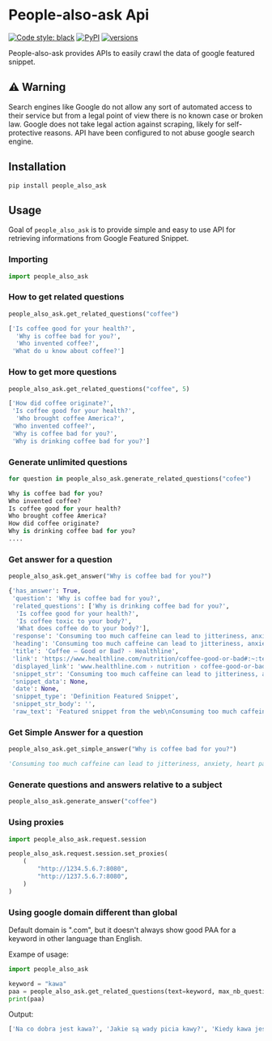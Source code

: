 # People-also-ask Api

[![Code style: black](https://img.shields.io/badge/code%20style-black-000000.svg)](https://github.com/python/black)
[![PyPI](https://img.shields.io/pypi/v/people_also_ask.svg)](https://pypi.org/project/people-also-ask)
[![versions](https://img.shields.io/pypi/pyversions/people_also_ask.svg)](https://github.com/lagranges/people_also_ask)

People-also-ask provides APIs to easily crawl the data of google featured snippet.

## ⚠ Warning

Search engines like Google do not allow any sort of automated access to their service but from a legal point of view there is no known case or broken law. Google does not take legal action against scraping, likely for self-protective reasons.
API have been configured to not abuse google search engine.

## Installation

```
pip install people_also_ask 
```

## Usage

Goal of ``people_also_ask`` is to provide simple and easy to use API for retrieving informations from Google Featured Snippet.

### Importing

```python
import people_also_ask
```

### How to get related questions

```python
people_also_ask.get_related_questions("coffee")

['Is coffee good for your health?',
  'Why is coffee bad for you?',
  'Who invented coffee?',
 'What do u know about coffee?']
```

### How to get more questions

```python
people_also_ask.get_related_questions("coffee", 5)

['How did coffee originate?',
 'Is coffee good for your health?',
  'Who brought coffee America?',
 'Who invented coffee?',
 'Why is coffee bad for you?',
 'Why is drinking coffee bad for you?']
```

### Generate unlimited questions

```python
for question in people_also_ask.generate_related_questions("cofee")

Why is coffee bad for you?
Who invented coffee?
Is coffee good for your health?
Who brought coffee America?
How did coffee originate?
Why is drinking coffee bad for you?
....
```

### Get answer for a question

```python
people_also_ask.get_answer("Why is coffee bad for you?")

{'has_answer': True,
 'question': 'Why is coffee bad for you?',
 'related_questions': ['Why is drinking coffee bad for you?',
  'Is coffee good for your health?',
  'Is coffee toxic to your body?',
  'What does coffee do to your body?'],
 'response': 'Consuming too much caffeine can lead to jitteriness, anxiety, heart palpitations and even exacerbated panic attacks (34). If you are sensitive to caffeine and tend to become overstimulated, you may want to avoid coffee altogether. Another unwanted side effect is that it can disrupt sleep ( 35 ).Aug 30, 2018',
 'heading': 'Consuming too much caffeine can lead to jitteriness, anxiety, heart palpitations and even exacerbated panic attacks (34). If you are sensitive to caffeine and tend to become overstimulated, you may want to avoid coffee altogether. Another unwanted side effect is that it can disrupt sleep ( 35 ).Aug 30, 2018',
 'title': 'Coffee — Good or Bad? - Healthline',
 'link': 'https://www.healthline.com/nutrition/coffee-good-or-bad#:~:text=Consuming%20too%20much%20caffeine%20can,can%20disrupt%20sleep%20(%2035%20).',
 'displayed_link': 'www.healthline.com › nutrition › coffee-good-or-bad',
 'snippet_str': 'Consuming too much caffeine can lead to jitteriness, anxiety, heart palpitations and even exacerbated panic attacks (34). If you are sensitive to caffeine and tend to become overstimulated, you may want to avoid coffee altogether. Another unwanted side effect is that it can disrupt sleep ( 35 ).Aug 30, 2018\nwww.healthline.com › nutrition › coffee-good-or-bad\nhttps://www.healthline.com/nutrition/coffee-good-or-bad#:~:text=Consuming%20too%20much%20caffeine%20can,can%20disrupt%20sleep%20(%2035%20).\nCoffee — Good or Bad? - Healthline',
 'snippet_data': None,
 'date': None,
 'snippet_type': 'Definition Featured Snippet',
 'snippet_str_body': '',
 'raw_text': 'Featured snippet from the web\nConsuming too much caffeine can lead to jitteriness, anxiety, heart palpitations and even exacerbated panic attacks (34). If \nyou\n are sensitive to caffeine and tend to become overstimulated, \n may want to avoid \ncoffee\n altogether. Another unwanted side effect is that it can disrupt sleep ( 35 ).\nAug 30, 2018\nCoffee — Good or Bad? - Healthline\nwww.healthline.com\n › nutrition › coffee-good-or-bad'}
```

### Get Simple Answer for a question

```python
people_also_ask.get_simple_answer("Why is coffee bad for you?")

'Consuming too much caffeine can lead to jitteriness, anxiety, heart palpitations and even exacerbated panic attacks (34). If you are sensitive to caffeine and tend to become overstimulated, you may want to avoid coffee altogether. Another unwanted side effect is that it can disrupt sleep ( 35 ).Aug 30, 2018'
```

### Generate questions and answers relative to a subject

```python
people_also_ask.generate_answer("coffee")
```

### Using proxies

```python
import people_also_ask.request.session

people_also_ask.request.session.set_proxies(
    (
        "http://1234.5.6.7:8080",
        "http://1237.5.6.7:8080",
    )
)
```

### Using google domain different than global

Default domain is ".com", but it doesn't always show good PAA for a keyword in other language than English.

Exampe of usage:

```python
import people_also_ask

keyword = "kawa"
paa = people_also_ask.get_related_questions(text=keyword, max_nb_questions=10, domain="pl")
print(paa)
```
Output:
```python
['Na co dobra jest kawa?', 'Jakie są wady picia kawy?', 'Kiedy kawa jest zdrowa?', 'Jakie są minusy picia kawy?', 'Na co wpływa kawa?', 'Na jakie choroby pomaga kawa?', 'Jaka kawa jest najlepsza?', 'Jakie skutki uboczne ma kawa?', 'Jaka kawa ma najlepszy smak?', 'Jaka kawa smakuje dobrze?', 'Na co pomaga picie kawy?']
```


